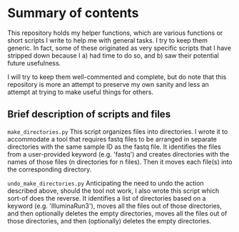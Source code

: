 # Summary of contents

This repository holds my helper functions, which are various functions or short scripts I write to help me with general tasks.
I try to keep them generic. In fact, some of these originated as very specific scripts that I have stripped down because I a) had time to do so, and b) saw their potential future usefulness.

I will try to keep them well-commented and complete, but do note that this repository is more an attempt to preserve my own sanity and less an attempt at trying to make useful things for others. 

## Brief description of scripts and files

`make_directories.py`
This script organizes files into directories. I wrote it to accommodate a tool that requires fastq files to be arranged in separate directories with the same sample ID as the fastq file.  It identifies the files from a user-provided keyword (e.g. 'fastq') and creates directories with the names of those files (n directories for n files).  Then it moves each file(s) into the corresponding directory.

`undo_make_directories.py`
Anticipating the need to undo the action described above, should the tool not work, I also wrote this script which sort-of does the reverse. It identifies a list of directories based on a keyword (e.g. 'IlluminaRun3'), moves all the files out of those directories, and then optionally deletes the empty directories, moves all the files out of those directories, and then (optionally) deletes the empty directories.
